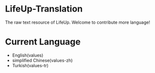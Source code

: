 # LifeUp-Translation
The raw text resource of LifeUp. Welcome to contribute more language!

# Current Language
- English(values)
- simplified Chinese(values-zh)
- Turkish(values-tr)